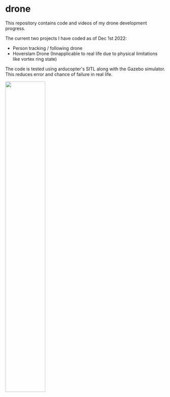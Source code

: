 # drone
This repository contains code and videos of my drone development progress.

The current two projects I have coded as of Dec 1st 2022:
- Person tracking / following drone
- Hoverslam Drone (Innapplicable to real life due to physical limitations like vortex ring state)



The code is tested using arducopter's SITL along with the Gazebo simulator. This reduces error and chance of failure in real life.

<img src="https://github.com/tommyzhng/drone/blob/master/readme%20gifs/gazebo%20demo.gif" width="50%" height="50%" img align="left"/>

